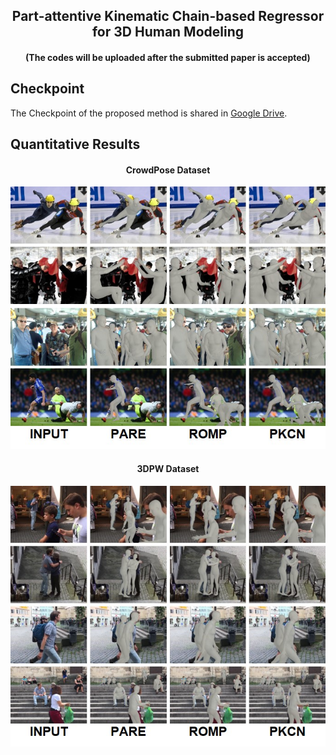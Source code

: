 <h2 align="center">Part-attentive Kinematic Chain-based Regressor for 3D Human Modeling</h2>

<h4 align="center">(The codes will be uploaded after the submitted paper is accepted)</h4>

## Checkpoint

The Checkpoint of the proposed method is shared in [Google Drive](https://drive.google.com/drive/folders/12FSyb2jw9teOawfsUu-LC_mRzqbY667v?usp=sharing).

## Quantitative Results 

<h4 align="center">CrowdPose Dataset</h4>

<p align="center"><img src='fig/CrowdPose.jpg'></p>

</hr>

<h4 align="center">3DPW Dataset</h4>

<p align="center"><img src='fig/3DPW.jpg'></p>

### 
